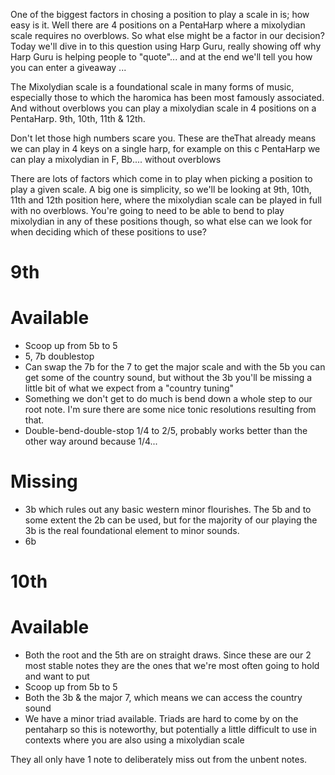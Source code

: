 One of the biggest factors in chosing a position to play a scale in is; how easy is it. Well there are 4 positions on a PentaHarp where a mixolydian scale requires no overblows. So what else might be a factor in our decision? Today we'll dive in to this question using Harp Guru, really showing off why Harp Guru is helping people to "quote"... and at the end we'll tell you how you can enter a giveaway ...

The Mixolydian scale is a foundational scale in many forms of music, especially those to which the haromica has been most famously associated. And without overblows you can play a mixolydian scale in 4 positions on a PentaHarp. 9th, 10th, 11th & 12th.

Don't let those high numbers scare you. These are theThat already means we can play in 4 keys on a single harp, for example on this c PentaHarp we can play a mixolydian in F, Bb.... without overblows

There are lots of factors which come in to play when picking a position to play a given scale. A big one is simplicity, so we'll be looking at 9th, 10th, 11th and 12th position here, where the mixolydian scale can be played in full with no overblows. You're going to need to be able to bend to play mixolydian in any of these positions though, so what else can we look for when deciding which of these positions to use?

# 9th

# Available
- Scoop up from 5b to 5
- 5, 7b doublestop
- Can swap the 7b for the 7 to get the major scale and with the 5b you can get some of the country sound, but without the 3b you'll be missing a little bit of what we expect from a "country tuning"
- Something we don't get to do much is bend down a whole step to our root note. I'm sure there are some nice tonic resolutions resulting from that.
- Double-bend-double-stop  1/4 to 2/5, probably works better than the other  way around because 1/4...

# Missing
- 3b which rules out any basic western minor flourishes. The 5b and to some extent the 2b can be used, but for the majority of our playing the 3b is the real foundational element to minor sounds.
- 6b

# 10th

# Available
- Both the root and the 5th are on straight draws. Since these are our 2 most stable notes they are the ones that we're most often going to hold and want to put 
- Scoop up from 5b to 5
- Both the 3b & the major 7, which means we can access the country sound
- We have a minor triad available. Triads are hard to come by on the pentaharp so this is noteworthy, but potentially a little difficult to use in contexts where you are also using a mixolydian scale

They all only have 1 note to deliberately miss out from the unbent notes.

